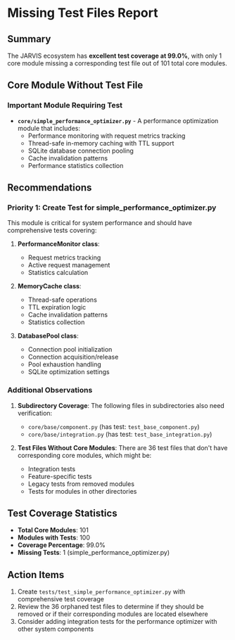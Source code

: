 # Missing Test Files Report

## Summary
The JARVIS ecosystem has **excellent test coverage at 99.0%**, with only 1 core module missing a corresponding test file out of 101 total core modules.

## Core Module Without Test File

### Important Module Requiring Test
- **`core/simple_performance_optimizer.py`** - A performance optimization module that includes:
  - Performance monitoring with request metrics tracking
  - Thread-safe in-memory caching with TTL support
  - SQLite database connection pooling
  - Cache invalidation patterns
  - Performance statistics collection

## Recommendations

### Priority 1: Create Test for simple_performance_optimizer.py
This module is critical for system performance and should have comprehensive tests covering:
1. **PerformanceMonitor class**:
   - Request metrics tracking
   - Active request management
   - Statistics calculation
   
2. **MemoryCache class**:
   - Thread-safe operations
   - TTL expiration logic
   - Cache invalidation patterns
   - Statistics collection
   
3. **DatabasePool class**:
   - Connection pool initialization
   - Connection acquisition/release
   - Pool exhaustion handling
   - SQLite optimization settings

### Additional Observations

1. **Subdirectory Coverage**: The following files in subdirectories also need verification:
   - `core/base/component.py` (has test: `test_base_component.py`)
   - `core/base/integration.py` (has test: `test_base_integration.py`)

2. **Test Files Without Core Modules**: There are 36 test files that don't have corresponding core modules, which might be:
   - Integration tests
   - Feature-specific tests
   - Legacy tests from removed modules
   - Tests for modules in other directories

## Test Coverage Statistics
- **Total Core Modules**: 101
- **Modules with Tests**: 100
- **Coverage Percentage**: 99.0%
- **Missing Tests**: 1 (simple_performance_optimizer.py)

## Action Items
1. Create `tests/test_simple_performance_optimizer.py` with comprehensive test coverage
2. Review the 36 orphaned test files to determine if they should be removed or if their corresponding modules are located elsewhere
3. Consider adding integration tests for the performance optimizer with other system components